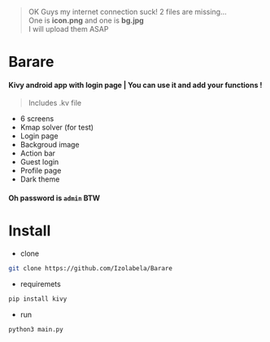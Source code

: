 > OK Guys my internet connection suck! 2 files are missing...<br>
> One is **icon.png** and one is **bg.jpg**<br>
> I will upload them ASAP<br>

# Barare
#### Kivy android app with login page | You can use it and add your functions !
> Includes .kv file

+ 6 screens
+ Kmap solver (for test)
+ Login page
+ Backgroud image
+ Action bar
+ Guest login
+ Profile page
+ Dark theme

#### Oh password is `admin` BTW

# Install
+ clone
```bash
git clone https://github.com/Izolabela/Barare
```
+ requiremets
```bash
pip install kivy
```
+ run
```bash
python3 main.py
```
